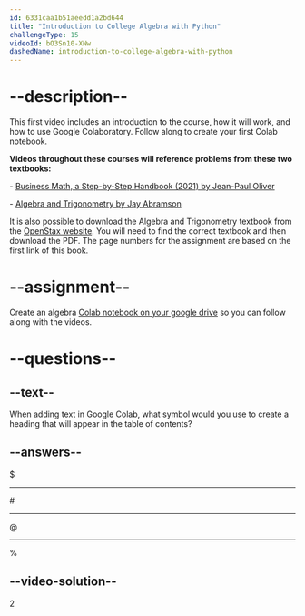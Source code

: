 ```yaml
---
id: 6331caa1b51aeedd1a2bd644
title: "Introduction to College Algebra with Python"
challengeType: 15
videoId: bO3Sn10-XNw
dashedName: introduction-to-college-algebra-with-python
---
```


# --description--

This first video includes an introduction to the course, how it will work, and how to use Google Colaboratory. Follow along to create your first Colab notebook.

**Videos throughout these courses will reference problems from these two textbooks:**

\- <a href="https://lyryx.com/subjects/business/business-mathematics/" target="_blank" rel="noopener noreferrer nofollow">Business Math, a Step-by-Step Handbook (2021) by Jean-Paul Oliver</a>

\- <a href="https://cdn.freecodecamp.org/curriculum/college-algebra/AlgebraAndTrigonometry-OP_1tE6R5r.pdf" target="_blank" rel="noopener noreferrer nofollow">Algebra and Trigonometry by Jay Abramson</a>

It is also possible to download the Algebra and Trigonometry textbook from the <a href="https://openstax.org/details/books/algebra-and-trigonometry" target="_blank" rel="noopener noreferrer nofollow">OpenStax website</a>. You will need to find the correct textbook and then download the PDF. The page numbers for the assignment are based on the first link of this book.

# --assignment--

Create an algebra <a href="https://drive.google.com/" target="_blank" rel="noopener noreferrer nofollow">Colab notebook on your google drive</a> so you can follow along with the videos.

# --questions--

## --text--

When adding text in Google Colab, what symbol would you use to create a heading that will appear in the table of contents?

## --answers--

&dollar;

---

&num;

---

&commat;

---

&percnt;

## --video-solution--

2
